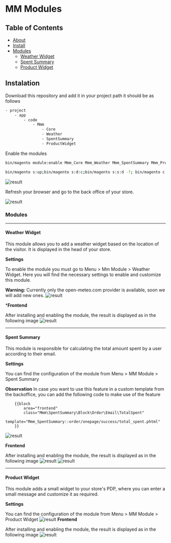 # MM Modules

## Table of Contents

- [About](#about)
- [Install](#install)
- [Modules](#usage)
  - [Weather Widget](#weather-widget)
  - [Spent Summary](#spent-summary)
  - [Product Widget](#product-widget)

## Instalation


Download this repository and add it in your project path
it should be as follows

```sh
- project
    - app
        - code
            - Mmm
                - Core
                - Weather
                - SpentSummary
                - ProductWidget
```

Enable the modules

```sh
bin/magento module:enable Mmm_Core Mmm_Weather Mmm_SpentSummary Mmm_ProductWidget

bin/magento s:up;bin/magento s:d:c;bin/magento s:s:d -f; bin/magento c:f

```

![result](doc/module_enable.png)

Refresh your browser and go to the back office of your store.

![result](doc/menu.png)

### Modules
-------------------------
#### Weather Widget

This module allows you to add a weather widget based on the location of the visitor.
It is displayed in the head of your store.

**Settings**

To enable the module you must go to
Menu > Mm Module > Weather Widget.
Here you will find the necessary settings to enable and customize this module.

**Warning:** Currently only the open-meteo.com provider is available, soon we will add new ones.
![result](Weather/doc/img/settings.png)

***Frontend**

After installing and enabling the module, the result is displayed as in the following image
![result](Weather/doc/img/frontend.png)

-------------------------
#### Spent Summary

This module is responsible for calculating the total amount spent by a user according to their email.

**Settings**

You can find the configuration of the module from
Menu > MM Module > Spent Summary

**Observation**
In case you want to use this feature in a custom template from the backoffice, you can add the following code to make use of the feature
```
    {{block
        area="frontend"
        class="Mmm\SpentSummary\Block\Order\Email\TotalSpent"
        template="Mmm_SpentSummary::order/onepage/success/total_spent.phtml"
    }}
```

![result](SpentSummary/doc/img/settings.png)

**Frontend**

After installing and enabling the module, the result is displayed as in the following image
![result](SpentSummary/doc/img/frontend.png)
![result](SpentSummary/doc/img/email.png)

-------------------------
#### Product Widget

This module adds a small widget to your store's PDP, where you can enter a small message and customize it as required.

**Settings**

You can find the configuration of the module from
Menu > MM Module > Product Widget
![result](ProductWidget/doc/img/settings.png)
**Frontend**

After installing and enabling the module, the result is displayed as in the following image
![result](ProductWidget/doc/img/frontend.png)
